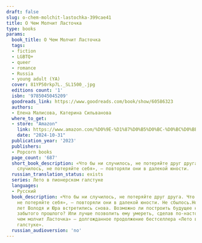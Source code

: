 ```yaml
---
draft: false
slug: o-chem-molchit-lastochka-399cae41
title: О Чем Молчит Ласточка
type: books
params:
  book_title: О Чем Молчит Ласточка
  tags:
  - fiction
  - LGBTQ+
  - queer
  - romance
  - Russia
  - young adult (YA)
  cover: 81YP50rkp7L._SL1500_.jpg
  editions count: '1'
  isbn: '9785045045209'
  goodreads_link: https://www.goodreads.com/book/show/60586323
  authors:
  - Елена Малисова, Катерина Сильванова
  where_to_get:
  - store: "Amazon"
    link: https://www.amazon.com/%D0%9E-%D1%87%D0%B5%D0%BC-%D0%BC%D0%BE%D0%BB%D1%87%D0%B8%D1%82-%D0%BB%D0%B0%D1%81%D1%82%D0%BE%D1%87%D0%BA%D0%B0-Russian-ebook/dp/B0C4F2NRPS
    date: "2024-10-31"
  publication_year: '2023'
  publishers:
  - Popcorn books
  page_count: '687'
  short_book_description: «Что бы ни случилось, не потеряйте друг друга. Что бы ни
    случилось, не потеряйте себя», — повторяли они в далекой юности.
  russian_translation_status: exists
  series: Лето в пионерском галстуке
  languages:
  - Русский
  book_description: «Что бы ни случилось, не потеряйте друг друга. Что бы ни случилось,
    не потеряйте себя», — повторяли они в далекой юности. Не сбылось.Но спустя двадцать
    лет Володя и Юра встретились снова. Возможно ли построить будущее на руинах давно
    забытого прошлого? Или лучше позволить ему умереть, сделав по-настоящему ценным?..«О
    чем молчит Ласточка» — долгожданное продолжение бестселлера «Лето в пионерском
    галстуке».
  russian_audioversion: 'no'
---
```

